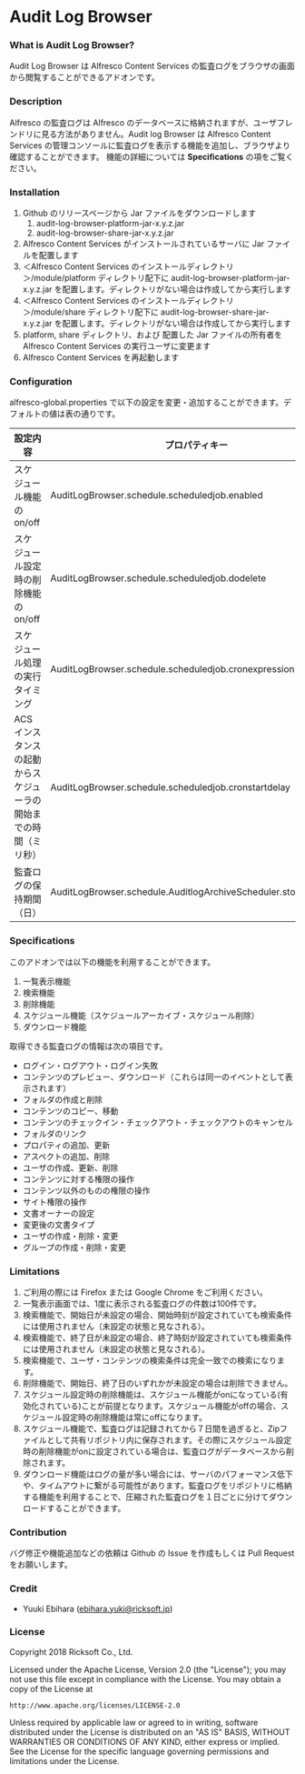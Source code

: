 # Audit Log Browser

### What is Audit Log Browser?

Audit Log Browser は Alfresco Content Services の監査ログをブラウザの画面から閲覧することができるアドオンです。

### Description

Alfresco の監査ログは Alfresco のデータベースに格納されますが、ユーザフレンドリに見る方法がありません。Audit log Browser は Alfresco Content Services の管理コンソールに監査ログを表示する機能を追加し、ブラウザより確認することができます。
機能の詳細については **Specifications** の項をご覧ください。

### Installation

1. Github のリリースページから Jar ファイルをダウンロードします
    1. audit-log-browser-platform-jar-x.y.z.jar
    2. audit-log-browser-share-jar-x.y.z.jar
2. Alfresco Content Services がインストールされているサーバに Jar ファイルを配置します
3. ＜Alfresco Content Services のインストールディレクトリ＞/module/platform ディレクトリ配下に audit-log-browser-platform-jar-x.y.z.jar を配置します。ディレクトリがない場合は作成してから実行します
4. ＜Alfresco Content Services のインストールディレクトリ＞/module/share ディレクトリ配下に audit-log-browser-share-jar-x.y.z.jar を配置します。ディレクトリがない場合は作成してから実行します
5. platform, share ディレクトリ、および 配置した Jar ファイルの所有者を Alfresco Content Services の実行ユーザに変更ます
6. Alfresco Content Services を再起動します

### Configuration

alfresco-global.properties で以下の設定を変更・追加することができます。デフォルトの値は表の通りです。

|設定内容|プロパティキー|デフォルト値|
|--------|--------------|------------|
|スケジュール機能の on/off            |AuditLogBrowser.schedule.scheduledjob.enabled|true|
|スケジュール設定時の削除機能の on/off|AuditLogBrowser.schedule.scheduledjob.dodelete|false|
|スケジュール処理の実行タイミング     |AuditLogBrowser.schedule.scheduledjob.cronexpression|0 0 * * * ?|
|ACS インスタンスの起動からスケジューラの開始までの時間（ミリ秒）|AuditLogBrowser.schedule.scheduledjob.cronstartdelay|240000|
|監査ログの保持期間（日）|AuditLogBrowser.schedule.AuditlogArchiveScheduler.storageperiod|7|

### Specifications

このアドオンでは以下の機能を利用することができます。

1. 一覧表示機能
2. 検索機能
3. 削除機能
4. スケジュール機能（スケジュールアーカイブ・スケジュール削除）
5. ダウンロード機能

取得できる監査ログの情報は次の項目です。

- ログイン・ログアウト・ログイン失敗
- コンテンツのプレビュー、ダウンロード（これらは同一のイベントとして表示されます）
- フォルダの作成と削除
- コンテンツのコピー、移動
- コンテンツのチェックイン・チェックアウト・チェックアウトのキャンセル
- フォルダのリンク
- プロパティの追加、更新
- アスペクトの追加、削除
- ユーザの作成、更新、削除
- コンテンツに対する権限の操作
- コンテンツ以外のものの権限の操作
- サイト権限の操作
- 文書オーナーの設定
- 変更後の文書タイプ
- ユーザの作成・削除・変更
- グループの作成・削除・変更

### Limitations

1. ご利用の際には Firefox または Google Chrome をご利用ください。
2. 一覧表示画面では、1度に表示される監査ログの件数は100件です。
3. 検索機能で、開始日が未設定の場合、開始時刻が設定されていても検索条件には使用されません（未設定の状態と見なされる）。
4. 検索機能で、終了日が未設定の場合、終了時刻が設定されていても検索条件には使用されません（未設定の状態と見なされる）。
5. 検索機能で、ユーザ・コンテンツの検索条件は完全一致での検索になります。
6. 削除機能で、開始日、終了日のいずれかが未設定の場合は削除できません。
7. スケジュール設定時の削除機能は、スケジュール機能がonになっている(有効化されている)ことが前提となります。スケジュール機能がoffの場合、スケジュール設定時の削除機能は常にoffになります。
8. スケジュール機能で、監査ログは記録されてから７日間を過ぎると、Zipファイルとして共有リポジトリ内に保存されます。その際にスケジュール設定時の削除機能がonに設定されている場合は、監査ログがデータベースから削除されます。
9. ダウンロード機能はログの量が多い場合には、サーバのパフォーマンス低下や、タイムアウトに繋がる可能性があります。監査ログをリポジトリに格納する機能を利用することで、圧縮された監査ログを１日ごとに分けてダウンロードすることができます。

### Contribution

バグ修正や機能追加などの依頼は Github の Issue を作成もしくは Pull Request をお願いします。

### Credit

- Yuuki Ebihara (ebihara.yuki@ricksoft.jp)

### License

Copyright 2018 Ricksoft Co., Ltd.

Licensed under the Apache License, Version 2.0 (the "License");
you may not use this file except in compliance with the License.
You may obtain a copy of the License at

    http://www.apache.org/licenses/LICENSE-2.0

Unless required by applicable law or agreed to in writing, software
distributed under the License is distributed on an "AS IS" BASIS,
WITHOUT WARRANTIES OR CONDITIONS OF ANY KIND, either express or implied.
See the License for the specific language governing permissions and
limitations under the License.
